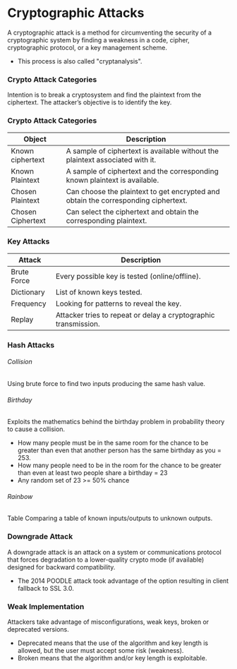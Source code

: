 # Cryptographic Attacks
A cryptographic attack is a method for circumventing the security of a cryptographic system by finding a weakness in a code, cipher, cryptographic protocol, or a key management  scheme.
* This process is also called "cryptanalysis".

### Crypto Attack Categories  
Intention is to break a cryptosystem and find the plaintext from the ciphertext. The attacker’s objective is to identify the key.

### Crypto Attack Categories
| Object | Description |
|--------|-------------|
| Known ciphertext | A sample of ciphertext is available without the plaintext associated with it. |
| Known Plaintext | A sample of ciphertext and the corresponding known plaintext is available. |
| Chosen Plaintext | Can choose the plaintext to get encrypted and obtain the corresponding ciphertext. |
| Chosen Ciphertext | Can select the ciphertext and obtain the corresponding plaintext.|

### Key Attacks
| Attack   | Description |
|----------|-------------|
| Brute Force | Every possible key is tested (online/offline). |
| Dictionary | List of known keys tested. |
| Frequency | Looking for patterns to reveal the key. |
| Replay | Attacker tries to repeat or delay a cryptographic transmission. |


### Hash Attacks
###### Collision
Using brute force to find two inputs producing the same hash value.

###### Birthday
Exploits the mathematics behind the birthday problem in probability theory
to cause a collision.
* How many people must be in the same room for the chance to be greater than even that another person has the same birthday as you = 253.
* How many people need to be in the room for the chance to be greater than even at least two people share a birthday = 23
* Any random set of 23 >= 50% chance

###### Rainbow
Table Comparing a table of known inputs/outputs to unknown outputs.

### Downgrade Attack
A downgrade attack is an attack on a system or communications protocol that forces degradation to a lower-quality crypto mode (if available) designed for backward compatibility.
* The 2014 POODLE attack took advantage of the option resulting in client fallback to SSL 3.0.

### Weak Implementation
Attackers take advantage of misconfigurations, weak keys, broken or deprecated versions.
* Deprecated means that the use of the algorithm and key length is allowed, but the user must accept some risk (weakness).
* Broken means that the algorithm and/or key length is exploitable.
